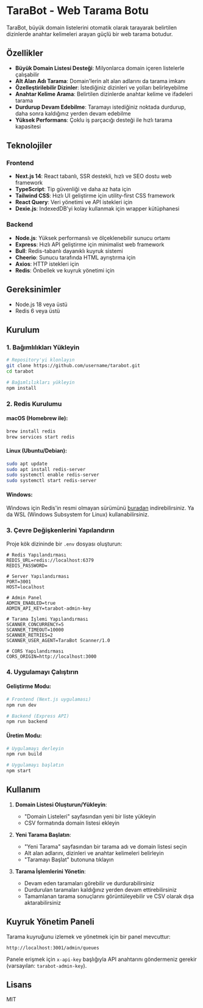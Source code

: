 # TaraBot - Web Tarama Botu

TaraBot, büyük domain listelerini otomatik olarak tarayarak belirtilen dizinlerde anahtar kelimeleri arayan güçlü bir web tarama botudur.

## Özellikler

- **Büyük Domain Listesi Desteği**: Milyonlarca domain içeren listelerle çalışabilir
- **Alt Alan Adı Tarama**: Domain'lerin alt alan adlarını da tarama imkanı
- **Özelleştirilebilir Dizinler**: İstediğiniz dizinleri ve yolları belirleyebilme
- **Anahtar Kelime Arama**: Belirtilen dizinlerde anahtar kelime ve ifadeleri tarama
- **Durdurup Devam Edebilme**: Taramayı istediğiniz noktada durdurup, daha sonra kaldığınız yerden devam edebilme
- **Yüksek Performans**: Çoklu iş parçacığı desteği ile hızlı tarama kapasitesi

## Teknolojiler

### Frontend
- **Next.js 14**: React tabanlı, SSR destekli, hızlı ve SEO dostu web framework
- **TypeScript**: Tip güvenliği ve daha az hata için
- **Tailwind CSS**: Hızlı UI geliştirme için utility-first CSS framework
- **React Query**: Veri yönetimi ve API istekleri için
- **Dexie.js**: IndexedDB'yi kolay kullanmak için wrapper kütüphanesi

### Backend
- **Node.js**: Yüksek performanslı ve ölçeklenebilir sunucu ortamı
- **Express**: Hızlı API geliştirme için minimalist web framework
- **Bull**: Redis-tabanlı dayanıklı kuyruk sistemi
- **Cheerio**: Sunucu tarafında HTML ayrıştırma için
- **Axios**: HTTP istekleri için
- **Redis**: Önbellek ve kuyruk yönetimi için

## Gereksinimler

- Node.js 18 veya üstü
- Redis 6 veya üstü

## Kurulum

### 1. Bağımlılıkları Yükleyin

```bash
# Repository'yi klonlayın
git clone https://github.com/username/tarabot.git
cd tarabot

# Bağımlılıkları yükleyin
npm install
```

### 2. Redis Kurulumu

#### macOS (Homebrew ile):

```bash
brew install redis
brew services start redis
```

#### Linux (Ubuntu/Debian):

```bash
sudo apt update
sudo apt install redis-server
sudo systemctl enable redis-server
sudo systemctl start redis-server
```

#### Windows:

Windows için Redis'in resmi olmayan sürümünü [buradan](https://github.com/microsoftarchive/redis/releases) indirebilirsiniz. Ya da WSL (Windows Subsystem for Linux) kullanabilirsiniz.

### 3. Çevre Değişkenlerini Yapılandırın

Proje kök dizininde bir `.env` dosyası oluşturun:

```env
# Redis Yapılandırması
REDIS_URL=redis://localhost:6379
REDIS_PASSWORD=

# Server Yapılandırması
PORT=3001
HOST=localhost

# Admin Panel
ADMIN_ENABLED=true
ADMIN_API_KEY=tarabot-admin-key

# Tarama İşlemi Yapılandırması
SCANNER_CONCURRENCY=5
SCANNER_TIMEOUT=10000
SCANNER_RETRIES=2
SCANNER_USER_AGENT=TaraBot Scanner/1.0

# CORS Yapılandırması
CORS_ORIGIN=http://localhost:3000
```

### 4. Uygulamayı Çalıştırın

#### Geliştirme Modu:

```bash
# Frontend (Next.js uygulaması)
npm run dev

# Backend (Express API)
npm run backend
```

#### Üretim Modu:

```bash
# Uygulamayı derleyin
npm run build

# Uygulamayı başlatın
npm start
```

## Kullanım

1. **Domain Listesi Oluşturun/Yükleyin**: 
   - "Domain Listeleri" sayfasından yeni bir liste yükleyin 
   - CSV formatında domain listesi ekleyin

2. **Yeni Tarama Başlatın**:
   - "Yeni Tarama" sayfasından bir tarama adı ve domain listesi seçin
   - Alt alan adlarını, dizinleri ve anahtar kelimeleri belirleyin
   - "Taramayı Başlat" butonuna tıklayın

3. **Tarama İşlemlerini Yönetin**:
   - Devam eden taramaları görebilir ve durdurabilirsiniz
   - Durdurulan taramaları kaldığınız yerden devam ettirebilirsiniz
   - Tamamlanan tarama sonuçlarını görüntüleyebilir ve CSV olarak dışa aktarabilirsiniz

## Kuyruk Yönetim Paneli

Tarama kuyruğunu izlemek ve yönetmek için bir panel mevcuttur:

```
http://localhost:3001/admin/queues
```

Panele erişmek için `x-api-key` başlığıyla API anahtarını göndermeniz gerekir (varsayılan: `tarabot-admin-key`).

## Lisans

MIT 